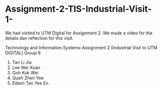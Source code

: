 # Assignment-2-TIS-Industrial-Visit-1-
We had visited to UTM Digital for Assignment 2.
We made a video for the details dan reflection for this visit.

Technology and Information Systems-Assignment 2 (Industrial Visit to UTM DIGITAL) Group 6

1. Tan Li Jia
2. Lee Wei Xuan
3. Goh Kok Wei
4. Queh Zhen Yee
5. Edwin Tan Yee En
